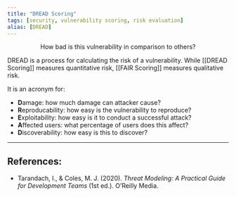 ```yaml
---
title: "DREAD Scoring"
tags: [security, vulnerability scoring, risk evaluation]
alias: [DREAD]
---
```


<center>How bad is this vulnerability in comparison to others?</center>

DREAD is a process for calculating the risk of a vulnerability. While [[DREAD Scoring]] measures quantitative risk, [[FAIR Scoring]] measures qualitative risk.  


It is an acronym for: 
* **D**amage: how much damage can attacker cause?
* **R**eproducability: how easy is the vulnerability to reproduce?
* **E**xploitability: how easy is it to conduct a successful attack?
* **A**ffected users: what percentage of users does this affect?
* **D**iscoverability: how easy is this to discover?

***
## References:
* Tarandach, I., & Coles, M. J. (2020). _Threat Modeling: A Practical Guide for Development Teams_ (1st ed.). O’Reilly Media.
